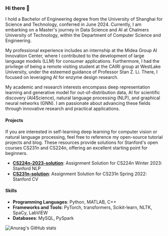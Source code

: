 ### Hi there 👋
I hold a Bachelor of Engineering degree from the University of Shanghai for Science and Technology, conferred in June 2024. Currently, I am embarking on a Master's journey in Data Science and AI at Chalmers University of Technology, within the Department of Computer Science and Engineering.

My professional experience includes an internship at the Midea Group AI Innovation Center, where I contributed to the development of large language models (LLM) for consumer applications. Furthermore, I had the privilege of being a remote visiting student at the CAIRI group at WestLake University, under the esteemed guidance of Professor Stan Z. Li. There, I focused on leveraging AI for enzyme design research.

My academic and research interests encompass deep representation learning and generative model for out-of-distribution data, AI for scientific discovery (AI4Science), natural language processing (NLP), and graphical neural networks (GNN). I am passionate about advancing these fields through innovative research and practical applications.

#### Projects
If you are interested in self-learning deep learning for computer vision or natural language processing, feel free to reference my open-source tutorial projects and blog. These resources provide solutions for Stanford's open courses CS231n and CS224n, offering an excellent starting point for beginners.
- **[CS224n-2023-solution](https://github.com/Yiming-Wange/CS224n-2023-solution)**: Assignment Solution for CS224n Winter 2023: Stanford NLP
- **[CS231n-solution](https://github.com/Yiming-Wange/cs231n-solution)**: Assignment Solution for CS231n Spring 2022: Stanford CV


#### Skills
- **Programming Languages**: Python, MATLAB, C++
- **Frameworks and Tools**: PyTorch, transformers, Scikit-learn, NLTK, SpaCy, LabVIEW
- **Databases**: MySQL, PySpark

![Anurag's GitHub stats](https://github-readme-stats.vercel.app/api?username=Yiming-Wange&show_icons=true&theme=radical)

